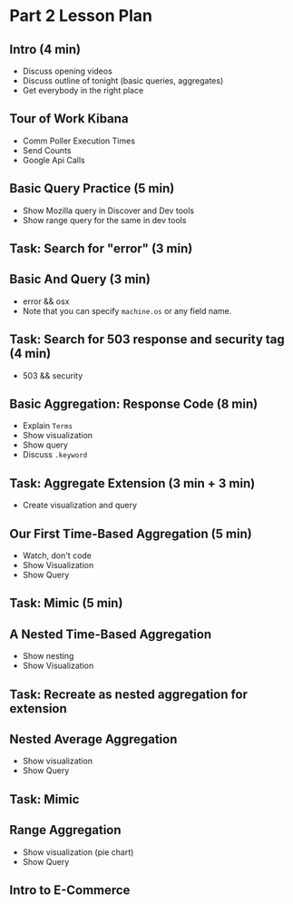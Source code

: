# Part 2 Lesson Plan

## Intro (4 min)

* Discuss opening videos
* Discuss outline of tonight (basic queries, aggregates)
* Get everybody in the right place

## Tour of Work Kibana

* Comm Poller Execution Times
* Send Counts
* Google Api Calls

## Basic Query Practice (5 min)

* Show Mozilla query in Discover and Dev tools
* Show range query for the same in dev tools

## Task: Search for "error" (3 min)

## Basic And Query (3 min)

* error && osx
* Note that you can specify `machine.os` or any field name.

## Task: Search for 503 response and security tag (4 min)

* 503 && security

## Basic Aggregation: Response Code (8 min)

* Explain `Terms`
* Show visualization
* Show query
* Discuss `.keyword`

## Task: Aggregate Extension (3 min + 3 min)

* Create visualization and query

## Our First Time-Based Aggregation (5 min)

* Watch, don't code
* Show Visualization
* Show Query

## Task: Mimic (5 min)

## A Nested Time-Based Aggregation

* Show nesting
* Show Visualization

## Task: Recreate as nested aggregation for extension

## Nested Average Aggregation

* Show visualization
* Show Query

## Task: Mimic

## Range Aggregation

* Show visualization (pie chart)
* Show Query

## Intro to E-Commerce











